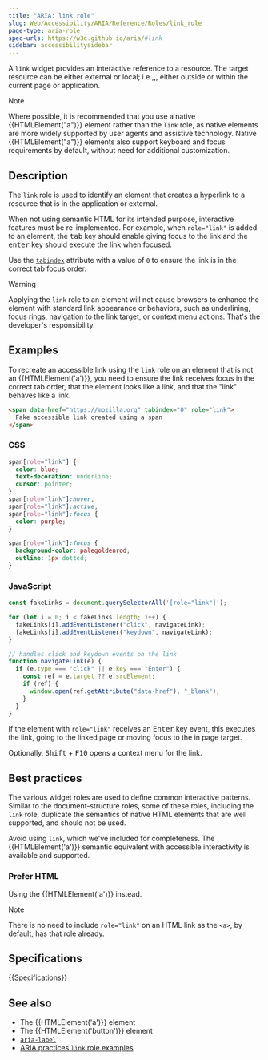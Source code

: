 ```yaml
---
title: "ARIA: link role"
slug: Web/Accessibility/ARIA/Reference/Roles/link_role
page-type: aria-role
spec-urls: https://w3c.github.io/aria/#link
sidebar: accessibilitysidebar
---
```


A `link` widget provides an interactive reference to a resource. The target resource can be either external or local; i.e.,,, either outside or within the current page or application.

> [!NOTE]
> Where possible, it is recommended that you use a native {{HTMLElement("a")}} element rather than the `link` role, as native elements are more widely supported by user agents and assistive technology. Native {{HTMLElement("a")}} elements also support keyboard and focus requirements by default, without need for additional customization.

## Description

The `link` role is used to identify an element that creates a hyperlink to a resource that is in the application or external.

When not using semantic HTML for its intended purpose, interactive features must be re-implemented. For example, when `role="link"` is added to an element, the <kbd>tab</kbd> key should enable giving focus to the link and the <kbd>enter</kbd> key should execute the link when focused.

Use the [`tabindex`](/en-US/docs/Web/HTML/Global_attributes/tabindex) attribute with a value of `0` to ensure the link is in the correct tab focus order.

> [!WARNING]
> Applying the `link` role to an element will not cause browsers to enhance the element with standard link appearance or behaviors, such as underlining, focus rings, navigation to the link target, or context menu actions. That's the developer's responsibility.

## Examples

To recreate an accessible link using the `link` role on an element that is not an {{HTMLElement('a')}}, you need to ensure the link receives focus in the correct tab order, that the element looks like a link, and that the "link" behaves like a link.

```html
<span data-href="https://mozilla.org" tabindex="0" role="link">
  Fake accessible link created using a span
</span>
```

### CSS

```css
span[role="link"] {
  color: blue;
  text-decoration: underline;
  cursor: pointer;
}
span[role="link"]:hover,
span[role="link"]:active,
span[role="link"]:focus {
  color: purple;
}

span[role="link"]:focus {
  background-color: palegoldenrod;
  outline: 1px dotted;
}
```

### JavaScript

```js
const fakeLinks = document.querySelectorAll('[role="link"]');

for (let i = 0; i < fakeLinks.length; i++) {
  fakeLinks[i].addEventListener("click", navigateLink);
  fakeLinks[i].addEventListener("keydown", navigateLink);
}

// handles click and keydown events on the link
function navigateLink(e) {
  if (e.type === "click" || e.key === "Enter") {
    const ref = e.target ?? e.srcElement;
    if (ref) {
      window.open(ref.getAttribute("data-href"), "_blank");
    }
  }
}
```

If the element with `role="link"` receives an <kbd>Enter</kbd> key event, this executes the link, going to the linked page or moving focus to the in page target.

Optionally, <kbd>Shift</kbd> + <kbd>F10</kbd> opens a context menu for the link.

## Best practices

The various widget roles are used to define common interactive patterns. Similar to the document-structure roles, some of these roles, including the `link` role, duplicate the semantics of native HTML elements that are well supported, and should not be used.

Avoid using `link`, which we've included for completeness. The {{HTMLElement('a')}} semantic equivalent with accessible interactivity is available and supported.

### Prefer HTML

Using the {{HTMLElement('a')}} instead.

> [!NOTE]
> There is no need to include `role="link"` on an HTML link as the `<a>`, by default, has that role already.

## Specifications

{{Specifications}}

## See also

- The {{HTMLElement('a')}} element
- The {{HTMLElement('button')}} element
- [`aria-label`](/en-US/docs/Web/Accessibility/ARIA/Reference/Attributes/aria-label)
- [ARIA practices `link` role examples](https://www.w3.org/WAI/ARIA/apg/patterns/link/examples/link/)

